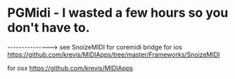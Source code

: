 PGMidi - I wasted a few hours so you don't have to. 
======

---------------> see SnoizeMIDI for coremidi bridge for ios
https://github.com/krevis/MIDIApps/tree/master/Frameworks/SnoizeMIDI

for osx
https://github.com/krevis/MIDIApps
